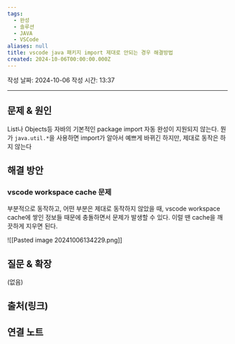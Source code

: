 ```yaml
---
tags:
  - 완성
  - 솔루션
  - JAVA
  - VSCode
aliases: null
title: vscode java 패키지 import 제대로 안되는 경우 해결방법
created: 2024-10-06T00:00:00.000Z
---
```

작성 날짜: 2024-10-06
작성 시간: 13:37


----

## 문제 & 원인

List나 Objects등 자바의 기본적인 package import 자동 완성이 지원되지 않는다. 뭔가 `java.util.*`을 사용하면 import가 알아서 예쁘게 바뀌긴 하지만, 제대로 동작은 하지 않는다

## 해결 방안

### vscode workspace cache 문제

부분적으로 동작하고, 어떤 부분은 제대로 동작하지 않았을 때, vscode workspace cache에 쌓인 정보들 때문에 충돌하면서 문제가 발생할 수 있다. 이럴 땐 cache을 깨끗하게 지우면 된다.

![[Pasted image 20241006134229.png]]


## 질문 & 확장

(없음)

## 출처(링크)


## 연결 노트
